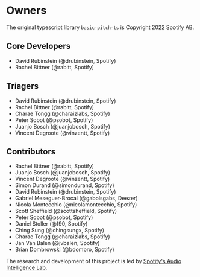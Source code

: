 # Owners

The original typescript library `basic-pitch-ts` is Copyright 2022 Spotify AB.

## Core Developers

- David Rubinstein (@drubinstein, Spotify)
- Rachel Bittner (@rabitt, Spotify)

## Triagers

- David Rubinstein (@drubinstein, Spotify)
- Rachel Bittner (@rabitt, Spotify)
- Charae Tongg (@charaizlabs, Spotify)
- Peter Sobot (@psobot, Spotify)
- Juanjo Bosch (@juanjobosch, Spotify)
- Vincent Degroote (@vinzentt, Spotify)

## Contributors

- Rachel Bittner (@rabitt, Spotify)
- Juanjo Bosch (@juanjobosch, Spotify)
- Vincent Degroote (@vinzentt, Spotify)
- Simon Durand (@simondurand, Spotify)
- David Rubinstein (@drubinstein, Spotify)
- Gabriel Meseguer-Brocal (@gabolsgabs, Deezer)
- Nicola Montecchio (@nicolamontecchio, Spotify)
- Scott Sheffield (@scottsheffield, Spotify)
- Peter Sobot (@psobot, Spotify)
- Daniel Stoller (@f90, Spotify)
- Ching Sung (@chingsungx, Spotify)
- Charae Tongg (@charaizlabs, Spotify)
- Jan Van Balen (@jvbalen, Spotify)
- Brian Dombrowski (@bdombro, Spotify)

The research and development of this project is led by [Spotify's Audio Intelligence Lab](https://research.atspotify.com/audio-intelligence/).